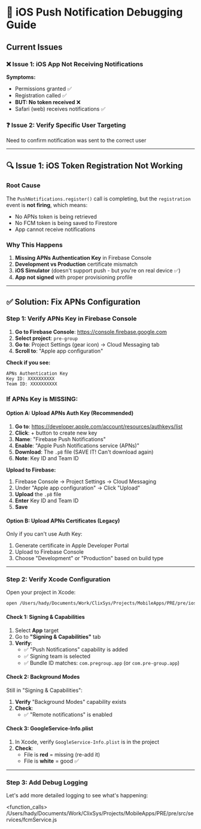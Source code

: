 # 🔴 iOS Push Notification Debugging Guide

## Current Issues

### ❌ Issue 1: iOS App Not Receiving Notifications
**Symptoms:**
- Permissions granted ✅
- Registration called ✅
- **BUT: No token received** ❌
- Safari (web) receives notifications ✅

### ❓ Issue 2: Verify Specific User Targeting
Need to confirm notification was sent to the correct user

---

## 🔍 Issue 1: iOS Token Registration Not Working

### **Root Cause**
The `PushNotifications.register()` call is completing, but the `registration` event is **not firing**, which means:
- No APNs token is being retrieved
- No FCM token is being saved to Firestore
- App cannot receive notifications

### **Why This Happens**
1. **Missing APNs Authentication Key** in Firebase Console
2. **Development vs Production** certificate mismatch
3. **iOS Simulator** (doesn't support push - but you're on real device ✅)
4. **App not signed** with proper provisioning profile

---

## ✅ Solution: Fix APNs Configuration

### **Step 1: Verify APNs Key in Firebase Console**

1. **Go to Firebase Console**: https://console.firebase.google.com
2. **Select project**: `pre-group`
3. **Go to**: Project Settings (gear icon) → Cloud Messaging tab
4. **Scroll to**: "Apple app configuration"

**Check if you see:**
```
APNs Authentication Key
Key ID: XXXXXXXXXX
Team ID: XXXXXXXXXX
```

### **If APNs Key is MISSING:**

#### **Option A: Upload APNs Auth Key (Recommended)**

1. **Go to**: https://developer.apple.com/account/resources/authkeys/list
2. **Click**: + button to create new key
3. **Name**: "Firebase Push Notifications"
4. **Enable**: "Apple Push Notifications service (APNs)"
5. **Download**: The `.p8` file (SAVE IT! Can't download again)
6. **Note**: Key ID and Team ID

**Upload to Firebase:**
1. Firebase Console → Project Settings → Cloud Messaging
2. Under "Apple app configuration" → Click "Upload"
3. **Upload** the `.p8` file
4. **Enter** Key ID and Team ID
5. **Save**

#### **Option B: Upload APNs Certificates (Legacy)**

Only if you can't use Auth Key:
1. Generate certificate in Apple Developer Portal
2. Upload to Firebase Console
3. Choose "Development" or "Production" based on build type

---

### **Step 2: Verify Xcode Configuration**

Open your project in Xcode:
```bash
open /Users/hady/Documents/Work/ClixSys/Projects/MobileApps/PRE/pre/ios/App/App.xcworkspace
```

#### **Check 1: Signing & Capabilities**
1. Select **App** target
2. Go to **"Signing & Capabilities"** tab
3. **Verify**:
   - ✅ "Push Notifications" capability is added
   - ✅ Signing team is selected
   - ✅ Bundle ID matches: `com.pregroup.app` (or `com.pre-group.app`)

#### **Check 2: Background Modes**
Still in "Signing & Capabilities":
1. **Verify** "Background Modes" capability exists
2. **Check**:
   - ✅ "Remote notifications" is enabled

#### **Check 3: GoogleService-Info.plist**
1. In Xcode, verify `GoogleService-Info.plist` is in the project
2. **Check**:
   - File is **red** = missing (re-add it)
   - File is **white** = good ✅

---

### **Step 3: Add Debug Logging**

Let's add more detailed logging to see what's happening:

<function_calls>
<invoke name="search_replace">
<parameter name="file_path">/Users/hady/Documents/Work/ClixSys/Projects/MobileApps/PRE/pre/src/services/fcmService.js
